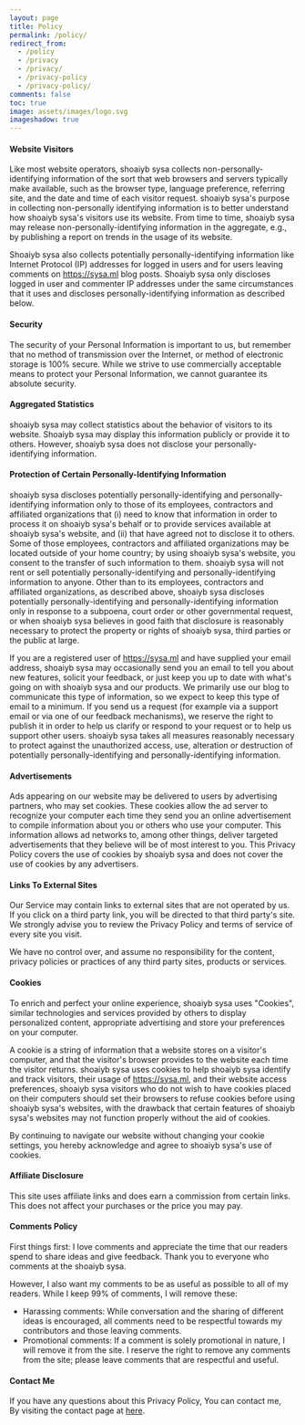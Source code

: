 ```yaml
---
layout: page
title: Policy
permalink: /policy/
redirect_from:
  - /policy
  - /privacy
  - /privacy/
  - /privacy-policy
  - /privacy-policy/
comments: false
toc: true
image: assets/images/logo.svg
imageshadow: true
---
```



#### Website Visitors
Like most website operators, shoaiyb sysa collects non-personally-identifying information of the sort that web browsers and servers typically make available, such as the browser type, language preference, referring site, and the date and time of each visitor request. shoaiyb sysa's purpose in collecting non-personally identifying information is to better understand how shoaiyb sysa's visitors use its website. From time to time, shoaiyb sysa may release non-personally-identifying information in the aggregate, e.g., by publishing a report on trends in the usage of its website.

Shoaiyb sysa also collects potentially personally-identifying information like Internet Protocol (IP) addresses for logged in users and for users leaving comments on https://sysa.ml blog posts. Shoaiyb sysa only discloses logged in user and commenter IP addresses under the same circumstances that it uses and discloses personally-identifying information as described below.

#### Security
The security of your Personal Information is important to us, but remember that no method of transmission over the Internet, or method of electronic storage is 100% secure. While we strive to use commercially acceptable means to protect your Personal Information, we cannot guarantee its absolute security.    

#### Aggregated Statistics
shoaiyb sysa may collect statistics about the behavior of visitors to its website. Shoaiyb sysa may display this information publicly or provide it to others. However, shoaiyb sysa does not disclose your personally-identifying information.    

#### Protection of Certain Personally-Identifying Information
shoaiyb sysa discloses potentially personally-identifying and personally-identifying information only to those of its employees, contractors and affiliated organizations that (i) need to know that information in order to process it on shoaiyb sysa's behalf or to provide services available at shoaiyb sysa's website, and (ii) that have agreed not to disclose it to others. Some of those employees, contractors and affiliated organizations may be located outside of your home country; by using shoaiyb sysa's website, you consent to the transfer of such information to them. shoaiyb sysa will not rent or sell potentially personally-identifying and personally-identifying information to anyone. Other than to its employees, contractors and affiliated organizations, as described above, shoaiyb sysa discloses potentially personally-identifying and personally-identifying information only in response to a subpoena, court order or other governmental request, or when shoaiyb sysa believes in good faith that disclosure is reasonably necessary to protect the property or rights of shoaiyb sysa, third parties or the public at large.    

If you are a registered user of https://sysa.ml and have supplied your email address, shoaiyb sysa may occasionally send you an email to tell you about new features, solicit your feedback, or just keep you up to date with what's going on with shoaiyb sysa and our products. We primarily use our blog to communicate this type of information, so we expect to keep this type of email to a minimum. If you send us a request (for example via a support email or via one of our feedback mechanisms), we reserve the right to publish it in order to help us clarify or respond to your request or to help us support other users. shoaiyb sysa takes all measures reasonably necessary to protect against the unauthorized access, use, alteration or destruction of potentially personally-identifying and personally-identifying information.    

#### Advertisements
Ads appearing on our website may be delivered to users by advertising partners, who may set cookies. These cookies allow the ad server to recognize your computer each time they send you an online advertisement to compile information about you or others who use your computer. This information allows ad networks to, among other things, deliver targeted advertisements that they believe will be of most interest to you. This Privacy Policy covers the use of cookies by shoaiyb sysa and does not cover the use of cookies by any advertisers.    

#### Links To External Sites
Our Service may contain links to external sites that are not operated by us. If you click on a third party link, you will be directed to that third party's site. We strongly advise you to review the Privacy Policy and terms of service of every site you visit.    

We have no control over, and assume no responsibility for the content, privacy policies or practices of any third party sites, products or services.    

#### Cookies
To enrich and perfect your online experience, shoaiyb sysa uses "Cookies", similar technologies and services provided by others to display personalized content, appropriate advertising and store your preferences on your computer.    

A cookie is a string of information that a website stores on a visitor's computer, and that the visitor's browser provides to the website each time the visitor returns. shoaiyb sysa uses cookies to help shoaiyb sysa identify and track visitors, their usage of https://sysa.ml, and their website access preferences, shoaiyb sysa visitors who do not wish to have cookies placed on their computers should set their browsers to refuse cookies before using shoaiyb sysa's websites, with the drawback that certain features of shoaiyb sysa's websites may not function properly without the aid of cookies.    

By continuing to navigate our website without changing your cookie settings, you hereby acknowledge and agree to shoaiyb sysa's use of cookies.    

#### Affiliate Disclosure
This site uses affiliate links and does earn a commission from certain links. This does not affect your purchases or the price you may pay.    

#### Comments Policy
First things first: I love comments and appreciate the time that our readers spend to share ideas and give feedback. Thank you to everyone who comments at the shoaiyb sysa.     

However, I also want my comments to be as useful as possible to all of my readers. While I keep 99% of comments, I will remove these:    

- Harassing comments: While conversation and the sharing of different ideas is encouraged, all comments need to be respectful towards my contributors and those leaving comments.
- Promotional comments: If a comment is solely promotional in nature, I will remove it from the site.
I reserve the right to remove any comments from the site; please leave comments that are respectful and useful.     

#### Contact Me
If you have any questions about this Privacy Policy, You can contact me,    
By visiting the contact page at <a href="https://sysa.ml/contact/">here</a>.
